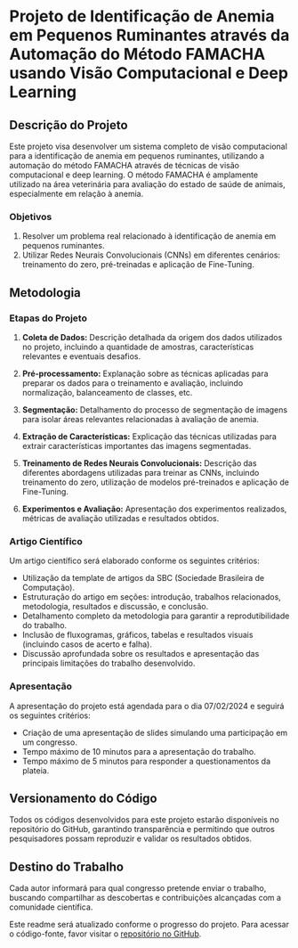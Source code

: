 # Projeto de Identificação de Anemia em Pequenos Ruminantes através da Automação do Método FAMACHA usando Visão Computacional e Deep Learning

## Descrição do Projeto

Este projeto visa desenvolver um sistema completo de visão computacional para a identificação de anemia em pequenos ruminantes, utilizando a automação do método FAMACHA através de técnicas de visão computacional e deep learning. O método FAMACHA é amplamente utilizado na área veterinária para avaliação do estado de saúde de animais, especialmente em relação à anemia.

### Objetivos

1. Resolver um problema real relacionado à identificação de anemia em pequenos ruminantes.
2. Utilizar Redes Neurais Convolucionais (CNNs) em diferentes cenários: treinamento do zero, pré-treinadas e aplicação de Fine-Tuning.

## Metodologia

### Etapas do Projeto

1. **Coleta de Dados:** Descrição detalhada da origem dos dados utilizados no projeto, incluindo a quantidade de amostras, características relevantes e eventuais desafios.

2. **Pré-processamento:** Explanação sobre as técnicas aplicadas para preparar os dados para o treinamento e avaliação, incluindo normalização, balanceamento de classes, etc.

3. **Segmentação:** Detalhamento do processo de segmentação de imagens para isolar áreas relevantes relacionadas à avaliação de anemia.

4. **Extração de Características:** Explicação das técnicas utilizadas para extrair características importantes das imagens segmentadas.

5. **Treinamento de Redes Neurais Convolucionais:** Descrição das diferentes abordagens utilizadas para treinar as CNNs, incluindo treinamento do zero, utilização de modelos pré-treinados e aplicação de Fine-Tuning.

6. **Experimentos e Avaliação:** Apresentação dos experimentos realizados, métricas de avaliação utilizadas e resultados obtidos.

### Artigo Científico

Um artigo científico será elaborado conforme os seguintes critérios:

- Utilização da template de artigos da SBC (Sociedade Brasileira de Computação).
- Estruturação do artigo em seções: introdução, trabalhos relacionados, metodologia, resultados e discussão, e conclusão.
- Detalhamento completo da metodologia para garantir a reprodutibilidade do trabalho.
- Inclusão de fluxogramas, gráficos, tabelas e resultados visuais (incluindo casos de acerto e falha).
- Discussão aprofundada sobre os resultados e apresentação das principais limitações do trabalho desenvolvido.

### Apresentação

A apresentação do projeto está agendada para o dia 07/02/2024 e seguirá os seguintes critérios:

- Criação de uma apresentação de slides simulando uma participação em um congresso.
- Tempo máximo de 10 minutos para a apresentação do trabalho.
- Tempo máximo de 5 minutos para responder a questionamentos da plateia.

## Versionamento do Código

Todos os códigos desenvolvidos para este projeto estarão disponíveis no repositório do GitHub, garantindo transparência e permitindo que outros pesquisadores possam reproduzir e validar os resultados obtidos.

## Destino do Trabalho

Cada autor informará para qual congresso pretende enviar o trabalho, buscando compartilhar as descobertas e contribuições alcançadas com a comunidade científica.

Este readme será atualizado conforme o progresso do projeto. Para acessar o código-fonte, favor visitar o [repositório no GitHub](link_do_seu_repositorio).